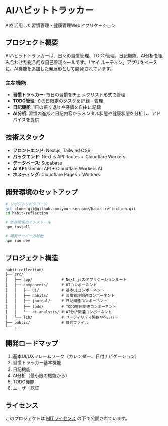 # AIハビットトラッカー

AIを活用した習慣管理・健康管理Webアプリケーション

## プロジェクト概要

AIハビットトラッカーは、日々の習慣管理、TODO管理、日記機能、AI分析を組み合わせた総合的な自己管理ツールです。「マイ ルーティン」アプリをベースに、AI機能を追加した発展形として開発されています。

### 主な機能

- **習慣トラッカー**: 毎日の習慣をチェックリスト形式で管理
- **TODO管理**: その日限定のタスクを記録・管理
- **日記機能**: 1日の振り返りや感情を自由に記録
- **AI分析**: 習慣の進捗と日記内容からメンタル状態や健康状態を分析し、アドバイスを提供

## 技術スタック

- **フロントエンド**: Next.js, Tailwind CSS
- **バックエンド**: Next.js API Routes + Cloudflare Workers
- **データベース**: Supabase
- **AI API**: Gemini API + Cloudflare Workers AI
- **ホスティング**: Cloudflare Pages + Workers

## 開発環境のセットアップ

```bash
# リポジトリのクローン
git clone git@github.com:yourusername/habit-reflection.git
cd habit-reflection

# 依存関係のインストール
npm install

# 開発サーバーの起動
npm run dev
```

## プロジェクト構造

```
habit-reflection/
├── src/
│   ├── app/             # Next.jsのアプリケーションルート
│   ├── components/      # UIコンポーネント
│   │   ├── ui/          # 基本UIコンポーネント
│   │   ├── habits/      # 習慣管理関連コンポーネント
│   │   ├── journal/     # 日記関連コンポーネント
│   │   ├── todo/        # TODO管理関連コンポーネント
│   │   └── ai-analysis/ # AI分析関連コンポーネント
│   └── lib/             # ユーティリティ関数やヘルパー
├── public/              # 静的ファイル
└── ...
```

## 開発ロードマップ

1. 基本UI/UXフレームワーク（カレンダー、日付ナビゲーション）
2. 習慣トラッカー基本機能
3. 日記機能
4. AI分析（最小限の機能から）
5. TODO機能
6. ユーザー認証

## ライセンス

このプロジェクトは [MITライセンス](LICENSE) の下で公開されています。
